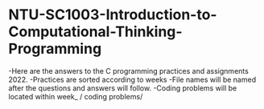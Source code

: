 # NTU-SC1003-Introduction-to-Computational-Thinking-Programming
-Here are the answers to the C programming practices and assignments 2022. 
-Practices are sorted according to weeks
-File names will be named after the questions and answers will follow.
-Coding problems will be located within week_ / coding problems/ 

